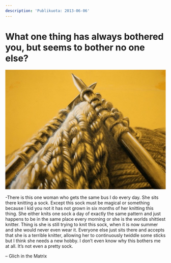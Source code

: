 ```yaml
---
description: 'Publikuota: 2013-06-06'
---
```


# What one thing has always bothered you, but seems to bother no one else?

![](../../../.gitbook/assets/knitting_by_saraschool-559x416.jpg)

-There is this one woman who gets the same bus I do every day. She sits there knitting a sock. Except this sock must be magical or something because I kid you not it has not grown in six months of her knitting this thing. She either knits one sock a day of exactly the same pattern and just happens to be in the same place every morning or she is the worlds shittiest knitter. Thing is she is still trying to knit this sock, when it is now summer and she would never even wear it. Everyone else just sits there and accepts that she is a terrible knitter, allowing her to continuously twiddle some sticks but I think she needs a new hobby. I don’t even know why this bothers me at all. It’s not even a pretty sock.

– Glich in the Matrix

